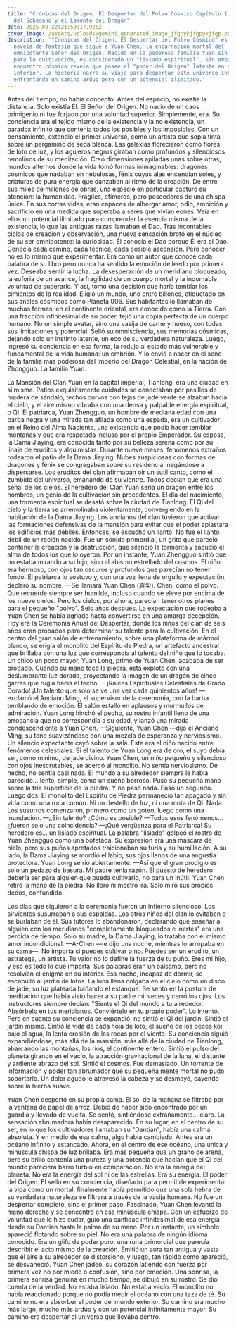 ```yaml
---
title: "Crónicas del Origen: El Despertar del Polvo Cósmico Capítulo 1: El Sueño
  del Soberano y el Lamento del Dragón"
date: 2025-09-22T21:59:17.925Z
cover_image: /assets/uploads/gemini_generated_image_jfgpykjfgpykjfgp.png
description: '"Crónicas del Origen: El Despertar del Polvo Cósmico" es una
  novela de fantasía que sigue a Yuan Chen, la encarnación mortal del
  omnipotente Señor del Origen. Nacido en la poderosa familia Yuan sin talento
  para la cultivación, es considerado un "lisiado espiritual". Sin embargo, un
  encuentro cósmico revela que posee el "poder del Origen" latente en su
  interior. La historia narra su viaje para despertar este universo interno,
  enfrentando un camino arduo pero con un potencial ilimitado.'
---
```

Antes del tiempo, no había concepto. Antes del espacio, no existía la distancia. Solo existía Él.
El Señor del Origen.
No nació de un caos primigenio ni fue forjado por una voluntad superior. Simplemente, era. Su conciencia era el tejido mismo de la existencia y la no existencia, un paradox infinito que contenía todos los posibles y los imposibles. Con un pensamiento, extendió el primer universo, como un artista que sopla tinta sobre un pergamino de seda blanca. Las galaxias florecieron como flores de loto de luz, y los agujeros negros giraban como profundos y silenciosos remolinos de su meditación.
Creó dimensiones apiladas unas sobre otras, mundos alternos donde la vida tomó formas inimaginables: dragones cósmicos que nadaban en nebulosas, fénix cuyas alas encendían soles, y criaturas de pura energía que danzaban al ritmo de la creación. De entre sus miles de millones de obras, una especie en particular capturó su atención: la humanidad. Frágiles, efímeros, pero poseedores de una chispa única. En sus cortas vidas, eran capaces de albergar amor, odio, ambición y sacrificio en una medida que superaba a seres que vivían eones. Veía en ellos un potencial ilimitado para comprender la esencia misma de la existencia, lo que las antiguas razas llamaban el Dao.
Tras incontables ciclos de creación y observación, una nueva sensación brotó en el núcleo de su ser omnipotente: la curiosidad. Él conocía el Dao porque Él era el Dao. Conocía cada camino, cada técnica, cada posible ascensión. Pero conocer no es lo mismo que experimentar. Era como un autor que conoce cada palabra de su libro pero nunca ha sentido la emoción de leerlo por primera vez.
Deseaba sentir la lucha. La desesperación de un meridiano bloqueado, la euforia de un avance, la fragilidad de un cuerpo mortal y la indomable voluntad de superarlo.
Y así, tomó una decisión que haría temblar los cimientos de la realidad. Eligió un mundo, uno entre billones, etiquetado en sus anales cósmicos como Planeta 006. Sus habitantes lo llamaban de muchas formas; en el continente oriental, era conocido como la Tierra.
Con una fracción infinitesimal de su poder, tejió una copia perfecta de un cuerpo humano. No un simple avatar, sino una vasija de carne y hueso, con todas sus limitaciones y potencial. Selló su omnisciencia, sus memorias cósmicas, dejando solo un instinto latente, un eco de su verdadera naturaleza. Luego, ingresó su conciencia en esa forma, la redujo al estado más vulnerable y fundamental de la vida humana: un embrión.
Y lo envió a nacer en el seno de la familia más poderosa del Imperio del Dragón Celestial, en la nación de Zhongguo. La familia Yuan.

La Mansión del Clan Yuan en la capital imperial, Tianlong, era una ciudad en sí misma. Patios exquisitamente cuidados se conectaban por pasillos de madera de sándalo, techos curvos con tejas de jade verde se alzaban hacia el cielo, y el aire mismo vibraba con una densa y palpable energía espiritual, o Qi.
El patriarca, Yuan Zhengguo, un hombre de mediana edad con una barba negra y una mirada tan afilada como una espada, era un cultivador en el Reino del Alma Naciente, una existencia que podía hacer temblar montañas y que era respetada incluso por el propio Emperador. Su esposa, la Dama Jiaying, era conocida tanto por su belleza serena como por su linaje de eruditos y alquimistas.
Durante nueve meses, fenómenos extraños rodearon el patio de la Dama Jiaying. Nubes auspiciosas con formas de dragones y fénix se congregaban sobre su residencia, negándose a dispersarse. Los eruditos del clan afirmaban oír un sutil canto, como el zumbido del universo, emanando de su vientre. Todos decían que era una señal de los cielos. El heredero del Clan Yuan sería un dragón entre los hombres, un genio de la cultivación sin precedentes.
El día del nacimiento, una tormenta espiritual se desató sobre la ciudad de Tianlong. El Qi del cielo y la tierra se arremolinaba violentamente, convergiendo en la habitación de la Dama Jiaying. Los ancianos del clan tuvieron que activar las formaciones defensivas de la mansión para evitar que el poder aplastara los edificios más débiles.
Entonces, se escuchó un llanto.
No fue el llanto débil de un recién nacido. Fue un sonido primordial, un grito que pareció contener la creación y la destrucción, que silenció la tormenta y sacudió el alma de todos los que lo oyeron. Por un instante, Yuan Zhengguo sintió que no estaba mirando a su hijo, sino al abismo estrellado del cosmos.
El niño era hermoso, con ojos tan oscuros y profundos que parecían no tener fondo. El patriarca lo sostuvo y, con una voz llena de orgullo y expectación, declaró su nombre.
—Se llamará Yuan Chen (袁尘). Chen, como el polvo. Que recuerde siempre ser humilde, incluso cuando se eleve por encima de los nueve cielos.
Pero los cielos, por ahora, parecían tener otros planes para el pequeño "polvo".
Seis años después. La expectación que rodeaba a Yuan Chen se había agriado hasta convertirse en una amarga decepción.
Hoy era la Ceremonia Anual del Despertar, donde los niños del clan de seis años eran probados para determinar su talento para la cultivación. En el centro del gran salón de entrenamiento, sobre una plataforma de mármol blanco, se erigía el monolito del Espíritu de Piedra, un artefacto ancestral que brillaba con una luz que correspondía al talento del niño que lo tocaba.
Un chico un poco mayor, Yuan Long, primo de Yuan Chen, acababa de ser probado. Cuando su mano tocó la piedra, esta explotó con una deslumbrante luz dorada, proyectando la imagen de un dragón de cinco garras que rugía hacia el techo.
—¡Raíces Espirituales Celestiales de Grado Dorado! ¡Un talento que solo se ve una vez cada quinientos años! —exclamó el Anciano Ming, el supervisor de la ceremonia, con la barba temblando de emoción.
El salón estalló en aplausos y murmullos de admiración. Yuan Long hinchó el pecho, su rostro infantil lleno de una arrogancia que no correspondía a su edad, y lanzó una mirada condescendiente a Yuan Chen.
—Siguiente, Yuan Chen —dijo el Anciano Ming, su tono suavizándose con una mezcla de esperanza y nerviosismo.
Un silencio expectante cayó sobre la sala. Este era el niño nacido entre fenómenos celestiales. Si el talento de Yuan Long era de oro, el suyo debía ser, como mínimo, de jade divino.
Yuan Chen, un niño pequeño y silencioso con ojos inescrutables, se acercó al monolito. No sentía nerviosismo. De hecho, no sentía casi nada. El mundo a su alrededor siempre le había parecido... lento, simple, como un sueño borroso. Puso su pequeña mano sobre la fría superficie de la piedra.
Y no pasó nada.
Pasó un segundo. Luego dos. El monolito del Espíritu de Piedra permaneció tan apagado y sin vida como una roca común. Ni un destello de luz, ni una mota de Qi. Nada.
Los susurros comenzaron, primero como un goteo, luego como una inundación.
—¿Sin talento? ¿Cómo es posible? —Todos esos fenómenos... ¿fueron solo una coincidencia? —¡Qué vergüenza para el Patriarca! Su heredero es... un lisiado espiritual.
La palabra "lisiado" golpeó el rostro de Yuan Zhengguo como una bofetada. Su expresión era una máscara de hielo, pero sus puños apretados traicionaban su furia y su humillación. A su lado, la Dama Jiaying se mordió el labio, sus ojos llenos de una angustia protectora.
Yuan Long se rió abiertamente. —Así que el gran prodigio es solo un pedazo de basura. Mi padre tenía razón. El puesto de heredero debería ser para alguien que pueda cultivarlo, no para un inútil.
Yuan Chen retiró la mano de la piedra. No lloró ni mostró ira. Solo miró sus propios dedos, confundido.

Los días que siguieron a la ceremonia fueron un infierno silencioso. Los sirvientes susurraban a sus espaldas. Los otros niños del clan lo evitaban o se burlaban de él. Sus tutores lo abandonaron, declarando que enseñar a alguien con los meridianos "completamente bloqueados e inertes" era una pérdida de tiempo. Solo su madre, la Dama Jiaying, lo trataba con el mismo amor incondicional.
—A-Chen —le dijo una noche, mientras lo arropaba en su cama—. No importa si puedes cultivar o no. Puedes ser un erudito, un estratega, un artista.  Tu valor no lo define la fuerza de tu puño. Eres mi hijo, y eso es todo lo que importa.
Sus palabras eran un bálsamo, pero no resolvían el enigma en su interior.
Esa noche, incapaz de dormir, se escabulló al jardín de lotos. La luna llena colgaba en el cielo como un disco de jade, su luz plateada bañando el estanque. Se sentó en la postura de meditación que había visto hacer a su padre mil veces y cerró los ojos.
Los instructores siempre decían: "Siente el Qi del mundo a tu alrededor. Absórbelo en tus meridianos. Conviértelo en tu propio poder".
Lo intentó. Pero en cuanto su conciencia se expandió, no sintió el Qi del jardín. Sintió el jardín mismo. Sintió la vida de cada hoja de loto, el sueño de los peces koi bajo el agua, la lenta erosión de las rocas por el viento. Su conciencia siguió expandiéndose, más allá de la mansión, más allá de la ciudad de Tianlong, abarcando las montañas, los ríos, el continente entero. Sintió el pulso del planeta girando en el vacío, la atracción gravitacional de la luna, el distante y ardiente abrazo del sol.
Sintió el cosmos.
Fue demasiado. Un torrente de información y poder tan abrumador que su pequeña mente mortal no pudo soportarlo. Un dolor agudo le atravesó la cabeza y se desmayó, cayendo sobre la hierba suave.

Yuan Chen despertó en su propia cama. El sol de la mañana se filtraba por la ventana de papel de arroz. Debió de haber sido encontrado por un guardia y llevado de vuelta. Se sentó, sintiéndose extrañamente... claro. La sensación abrumadora había desaparecido. En su lugar, en el centro de su ser, en lo que los cultivadores llamaban su "Dantian", había una calma absoluta.
Y en medio de esa calma, algo había cambiado.
Antes era un océano infinito y estancado. Ahora, en el centro de ese océano, una única y minúscula chispa de luz brillaba. Era más pequeña que un grano de arena, pero su brillo contenía una pureza y una potencia que hacían que el Qi del mundo pareciera barro turbio en comparación.
No era la energía del planeta. No era la energía del sol ni de las estrellas.
Era su energía. El poder del Origen.
El sello en su conciencia, diseñado para permitirle experimentar la vida como un mortal, finalmente había permitido que una sola hebra de su verdadera naturaleza se filtrara a través de la vasija humana. No fue un despertar completo, sino el primer paso.
Fascinado, Yuan Chen levantó la mano derecha y se concentró en esa minúscula chispa. Con un esfuerzo de voluntad que le hizo sudar, guió una cantidad infinitesimal de esa energía desde su Dantian hasta la palma de su mano.
Por un instante, un símbolo apareció flotando sobre su piel. No era una palabra de ningún idioma conocido. Era un glifo de poder puro, una runa primordial que parecía describir el acto mismo de la creación. Emitió un aura tan antigua y vasta que el aire a su alrededor se distorsionó, y luego, tan rápido como apareció, se desvaneció.
Yuan Chen jadeó, su corazón latiendo con fuerza por primera vez no por miedo o confusión, sino por emoción.
Una sonrisa, la primera sonrisa genuina en mucho tiempo, se dibujó en su rostro.
Se dio cuenta de la verdad. No estaba lisiado. No estaba vacío. El monolito no había reaccionado porque no podía medir el océano con una taza de té. Su camino no era absorber el poder del mundo exterior.
Su camino era mucho más largo, mucho más arduo y con un potencial infinitamente mayor.
Su camino era despertar el universo que llevaba dentro.